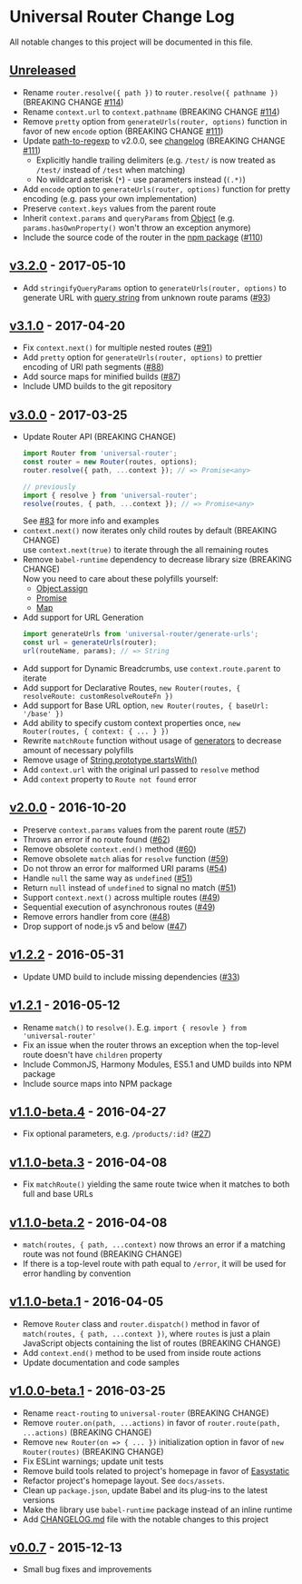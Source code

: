 # Universal Router Change Log

All notable changes to this project will be documented in this file.

## [Unreleased][unreleased]

- Rename `router.resolve({ path })` to `router.resolve({ pathname })`
  (BREAKING CHANGE [#114](https://github.com/kriasoft/universal-router/pull/114))
- Rename `context.url` to `context.pathname`
  (BREAKING CHANGE [#114](https://github.com/kriasoft/universal-router/pull/114))
- Remove `pretty` option from `generateUrls(router, options)` function in favor of new `encode` option
  (BREAKING CHANGE [#111](https://github.com/kriasoft/universal-router/pull/111))
- Update [path-to-regexp](https://github.com/pillarjs/path-to-regexp) to v2.0.0, see
  [changelog](https://github.com/pillarjs/path-to-regexp/blob/1bf805251c8486ea44395cd12afc37f77deec95e/History.md#200--2017-08-23)
  (BREAKING CHANGE [#111](https://github.com/kriasoft/universal-router/pull/111))
  - Explicitly handle trailing delimiters (e.g. `/test/` is now treated as `/test/` instead of `/test` when matching)
  - No wildcard asterisk (`*`) - use parameters instead (`(.*)`)
- Add `encode` option to `generateUrls(router, options)` function for pretty encoding
  (e.g. pass your own implementation)
- Preserve `context.keys` values from the parent route
- Inherit `context.params` and `queryParams` from
  [Object](https://developer.mozilla.org/en-US/docs/Web/JavaScript/Reference/Global_Objects/Object)
  (e.g. `params.hasOwnProperty()` won't throw an exception anymore)
- Include the source code of the router in the [npm package](https://www.npmjs.com/package/universal-router)
  ([#110](https://github.com/kriasoft/universal-router/pull/110))

## [v3.2.0] - 2017-05-10

- Add `stringifyQueryParams` option to `generateUrls(router, options)` to generate URL with
  [query string](http://en.wikipedia.org/wiki/Query_string) from unknown route params
  ([#93](https://github.com/kriasoft/universal-router/pull/93))

## [v3.1.0] - 2017-04-20

- Fix `context.next()` for multiple nested routes
  ([#91](https://github.com/kriasoft/universal-router/pull/91))
- Add `pretty` option for `generateUrls(router, options)` to prettier encoding of URI path segments
  ([#88](https://github.com/kriasoft/universal-router/pull/88))
- Add source maps for minified builds ([#87](https://github.com/kriasoft/universal-router/pull/87))
- Include UMD builds to the git repository

## [v3.0.0] - 2017-03-25

- Update Router API (BREAKING CHANGE)
  ```js
  import Router from 'universal-router';
  const router = new Router(routes, options);
  router.resolve({ path, ...context }); // => Promise<any>

  // previously
  import { resolve } from 'universal-router';
  resolve(routes, { path, ...context }); // => Promise<any>
  ```
  See [#83](https://github.com/kriasoft/universal-router/pull/83) for more info and examples
- `context.next()` now iterates only child routes by default (BREAKING CHANGE)<br>
  use `context.next(true)` to iterate through the all remaining routes
- Remove `babel-runtime` dependency to decrease library size (BREAKING CHANGE)<br>
  Now you need to care about these polyfills yourself:
  - [Object.assign](https://developer.mozilla.org/en-US/docs/Web/JavaScript/Reference/Global_Objects/Object/assign)
  - [Promise](https://developer.mozilla.org/en-US/docs/Web/JavaScript/Reference/Global_Objects/Promise)
  - [Map](https://developer.mozilla.org/en-US/docs/Web/JavaScript/Reference/Global_Objects/Map)
- Add support for URL Generation
  ```js
  import generateUrls from 'universal-router/generate-urls';
  const url = generateUrls(router);
  url(routeName, params); // => String
  ```
- Add support for Dynamic Breadcrumbs, use `context.route.parent` to iterate
- Add support for Declarative Routes, `new Router(routes, { resolveRoute: customResolveRouteFn })`
- Add support for Base URL option, `new Router(routes, { baseUrl: '/base' })`
- Add ability to specify custom context properties once, `new Router(routes, { context: { ... } })`
- Rewrite `matchRoute` function without usage of
  [generators](https://developer.mozilla.org/en-US/docs/Web/JavaScript/Reference/Statements/function*)
  to decrease amount of necessary polyfills
- Remove usage of
  [String.prototype.startsWith()](https://developer.mozilla.org/en-US/docs/Web/JavaScript/Reference/Global_Objects/String/startsWith)
- Add `context.url` with the original url passed to `resolve` method
- Add `context` property to `Route not found` error

## [v2.0.0] - 2016-10-20

- Preserve `context.params` values from the parent route ([#57](https://github.com/kriasoft/universal-router/pull/57))
- Throws an error if no route found ([#62](https://github.com/kriasoft/universal-router/pull/62))
- Remove obsolete `context.end()` method ([#60](https://github.com/kriasoft/universal-router/pull/60))
- Remove obsolete `match` alias for `resolve` function ([#59](https://github.com/kriasoft/universal-router/pull/59))
- Do not throw an error for malformed URI params ([#54](https://github.com/kriasoft/universal-router/pull/54))
- Handle `null` the same way as `undefined` ([#51](https://github.com/kriasoft/universal-router/pull/51))
- Return `null` instead of `undefined` to signal no match ([#51](https://github.com/kriasoft/universal-router/pull/51))
- Support `context.next()` across multiple routes ([#49](https://github.com/kriasoft/universal-router/pull/49))
- Sequential execution of asynchronous routes ([#49](https://github.com/kriasoft/universal-router/pull/49))
- Remove errors handler from core ([#48](https://github.com/kriasoft/universal-router/pull/48))
- Drop support of node.js v5 and below ([#47](https://github.com/kriasoft/universal-router/pull/47))

## [v1.2.2] - 2016-05-31

- Update UMD build to include missing dependencies ([#33](https://github.com/kriasoft/universal-router/pull/33))

## [v1.2.1] - 2016-05-12

- Rename `match()` to `resolve()`. E.g. `import { resovle } from 'universal-router'`
- Fix an issue when the router throws an exception when the top-level route doesn't have `children` property
- Include CommonJS, Harmony Modules, ES5.1 and UMD builds into NPM package
- Include source maps into NPM package

## [v1.1.0-beta.4] - 2016-04-27

- Fix optional parameters, e.g. `/products/:id?` ([#27](https://github.com/kriasoft/universal-router/pull/27))

## [v1.1.0-beta.3] - 2016-04-08

- Fix `matchRoute()` yielding the same route twice when it matches to both full and base URLs

## [v1.1.0-beta.2] - 2016-04-08

- `match(routes, { path, ...context)` now throws an error if a matching route was not found (BREAKING CHANGE)
- If there is a top-level route with path equal to `/error`, it will be used for error handling by convention

## [v1.1.0-beta.1] - 2016-04-05

- Remove `Router` class and `router.dispatch()` method in favor of
 `match(routes, { path, ...context })`, where `routes` is just a plain JavaScript objects containing
 the list of routes (BREAKING CHANGE)
- Add `context.end()` method to be used from inside route actions
- Update documentation and code samples

## [v1.0.0-beta.1] - 2016-03-25

- Rename `react-routing` to `universal-router` (BREAKING CHANGE)
- Remove `router.on(path, ...actions)` in favor of `router.route(path, ...actions)` (BREAKING CHANGE)
- Remove `new Router(on => { ... })` initialization option in favor of `new Router(routes)` (BREAKING CHANGE)
- Fix ESLint warnings; update unit tests
- Remove build tools related to project's homepage in favor of [Easystatic](https://easystatic.com)
- Refactor project's homepage layout. See `docs/assets`.
- Clean up `package.json`, update Babel and its plug-ins to the latest versions
- Make the library use `babel-runtime` package instead of an inline runtime
- Add [CHANGELOG.md](CHANGELOG.md) file with the notable changes to this project

## [v0.0.7] - 2015-12-13

- Small bug fixes and improvements

[unreleased]: https://github.com/kriasoft/universal-router/compare/v3.2.0...HEAD
[v3.2.0]: https://github.com/kriasoft/universal-router/compare/v3.1.0...v3.2.0
[v3.1.0]: https://github.com/kriasoft/universal-router/compare/v3.0.0...v3.1.0
[v3.0.0]: https://github.com/kriasoft/universal-router/compare/v2.0.0...v3.0.0
[v2.0.0]: https://github.com/kriasoft/universal-router/compare/v1.2.2...v2.0.0
[v1.2.2]: https://github.com/kriasoft/universal-router/compare/v1.2.1...v1.2.2
[v1.2.1]: https://github.com/kriasoft/universal-router/compare/v1.1.0-beta.4...v1.2.1
[v1.1.0-beta.4]: https://github.com/kriasoft/universal-router/compare/v1.1.0-beta.3...v1.1.0-beta.4
[v1.1.0-beta.3]: https://github.com/kriasoft/universal-router/compare/v1.1.0-beta.2...v1.1.0-beta.3
[v1.1.0-beta.2]: https://github.com/kriasoft/universal-router/compare/v1.1.0-beta.1...v1.1.0-beta.2
[v1.1.0-beta.1]: https://github.com/kriasoft/universal-router/compare/v1.0.0-beta.1...v1.1.0-beta.1
[v1.0.0-beta.1]: https://github.com/kriasoft/universal-router/compare/v0.0.7...v1.0.0-beta.1
[v0.0.7]: https://github.com/kriasoft/universal-router/compare/v0.0.6...v0.0.7
